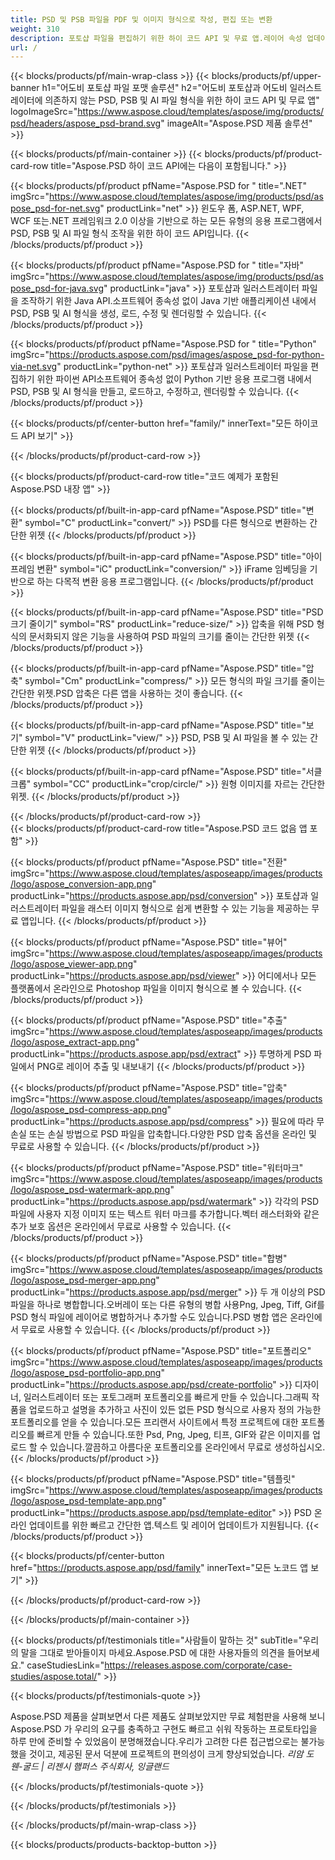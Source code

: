 ```yaml
---
title: PSD 및 PSB 파일을 PDF 및 이미지 형식으로 작성, 편집 또는 변환
weight: 310
description: 포토샵 파일을 편집하기 위한 하이 코드 API 및 무료 앱.레이어 속성 업데이트, 워터마크 추가, 회전 스케일, 플립 크롭 디더링, 래스터 변환 기능.
url: /
---
```


{{< blocks/products/pf/main-wrap-class >}}
{{< blocks/products/pf/upper-banner h1="어도비 포토샵 파일 포맷 솔루션" h2="어도비 포토샵과 어도비 일러스트레이터에 의존하지 않는 PSD, PSB 및 AI 파일 형식을 위한 하이 코드 API 및 무료 앱" logoImageSrc="https://www.aspose.cloud/templates/aspose/img/products/psd/headers/aspose_psd-brand.svg" imageAlt="Aspose.PSD 제품 솔루션" >}}

{{< blocks/products/pf/main-container >}}
{{< blocks/products/pf/product-card-row title="Aspose.PSD 하이 코드 API에는 다음이 포함됩니다." >}}

{{< blocks/products/pf/product pfName="Aspose.PSD for " title=".NET" imgSrc="https://www.aspose.cloud/templates/aspose/img/products/psd/aspose_psd-for-net.svg" productLink="net" >}}
윈도우 폼, ASP.NET, WPF, WCF 또는.NET 프레임워크 2.0 이상을 기반으로 하는 모든 유형의 응용 프로그램에서 PSD, PSB 및 AI 파일 형식 조작을 위한 하이 코드 API입니다.
{{< /blocks/products/pf/product >}}

{{< blocks/products/pf/product pfName="Aspose.PSD for " title="자바" imgSrc="https://www.aspose.cloud/templates/aspose/img/products/psd/aspose_psd-for-java.svg" productLink="java" >}}
포토샵과 일러스트레이터 파일을 조작하기 위한 Java API.소프트웨어 종속성 없이 Java 기반 애플리케이션 내에서 PSD, PSB 및 AI 형식을 생성, 로드, 수정 및 렌더링할 수 있습니다.
{{< /blocks/products/pf/product >}}

{{< blocks/products/pf/product pfName="Aspose.PSD for " title="Python" imgSrc="https://products.aspose.com/psd/images/aspose_psd-for-python-via-net.svg" productLink="python-net" >}}
포토샵과 일러스트레이터 파일을 편집하기 위한 파이썬 API소프트웨어 종속성 없이 Python 기반 응용 프로그램 내에서 PSD, PSB 및 AI 형식을 만들고, 로드하고, 수정하고, 렌더링할 수 있습니다.
{{< /blocks/products/pf/product >}}

{{< blocks/products/pf/center-button href="family/" innerText="모든 하이코드 API 보기" >}}

{{< /blocks/products/pf/product-card-row >}}

{{< blocks/products/pf/product-card-row title="코드 예제가 포함된 Aspose.PSD 내장 앱" >}}

{{< blocks/products/pf/built-in-app-card pfName="Aspose.PSD" title="변환" symbol="C" productLink="convert/" >}}
PSD를 다른 형식으로 변환하는 간단한 위젯
{{< /blocks/products/pf/product >}}

{{< blocks/products/pf/built-in-app-card pfName="Aspose.PSD" title="아이프레임 변환" symbol="iC" productLink="conversion/" >}}
iFrame 임베딩을 기반으로 하는 다목적 변환 응용 프로그램입니다.
{{< /blocks/products/pf/product >}}

{{< blocks/products/pf/built-in-app-card pfName="Aspose.PSD" title="PSD 크기 줄이기" symbol="RS" productLink="reduce-size/" >}}
압축을 위해 PSD 형식의 문서화되지 않은 기능을 사용하여 PSD 파일의 크기를 줄이는 간단한 위젯
{{< /blocks/products/pf/product >}}

{{< blocks/products/pf/built-in-app-card pfName="Aspose.PSD" title="압축" symbol="Cm" productLink="compress/" >}}
모든 형식의 파일 크기를 줄이는 간단한 위젯.PSD 압축은 다른 앱을 사용하는 것이 좋습니다.
{{< /blocks/products/pf/product >}}

{{< blocks/products/pf/built-in-app-card pfName="Aspose.PSD" title="보기" symbol="V" productLink="view/" >}}
PSD, PSB 및 AI 파일을 볼 수 있는 간단한 위젯
{{< /blocks/products/pf/product >}}

{{< blocks/products/pf/built-in-app-card pfName="Aspose.PSD" title="서클 크롭" symbol="CC" productLink="crop/circle/" >}}
원형 이미지를 자르는 간단한 위젯.
{{< /blocks/products/pf/product >}}
									
{{< /blocks/products/pf/product-card-row >}}										   
{{< blocks/products/pf/product-card-row title="Aspose.PSD 코드 없음 앱 포함" >}}

{{< blocks/products/pf/product pfName="Aspose.PSD" title="전환" imgSrc="https://www.aspose.cloud/templates/asposeapp/images/products/logo/aspose_conversion-app.png" productLink="https://products.aspose.app/psd/conversion" >}}
포토샵과 일러스트레이터 파일을 래스터 이미지 형식으로 쉽게 변환할 수 있는 기능을 제공하는 무료 앱입니다.
{{< /blocks/products/pf/product >}}

{{< blocks/products/pf/product pfName="Aspose.PSD" title="뷰어" imgSrc="https://www.aspose.cloud/templates/asposeapp/images/products/logo/aspose_viewer-app.png" productLink="https://products.aspose.app/psd/viewer" >}}
어디에서나 모든 플랫폼에서 온라인으로 Photoshop 파일을 이미지 형식으로 볼 수 있습니다.
{{< /blocks/products/pf/product >}}

{{< blocks/products/pf/product pfName="Aspose.PSD" title="추출" imgSrc="https://www.aspose.cloud/templates/asposeapp/images/products/logo/aspose_extract-app.png" productLink="https://products.aspose.app/psd/extract" >}}
투명하게 PSD 파일에서 PNG로 레이어 추출 및 내보내기
{{< /blocks/products/pf/product >}}

{{< blocks/products/pf/product pfName="Aspose.PSD" title="압축" imgSrc="https://www.aspose.cloud/templates/asposeapp/images/products/logo/aspose_psd-compress-app.png" productLink="https://products.aspose.app/psd/compress" >}}
필요에 따라 무손실 또는 손실 방법으로 PSD 파일을 압축합니다.다양한 PSD 압축 옵션을 온라인 및 무료로 사용할 수 있습니다.
{{< /blocks/products/pf/product >}}

{{< blocks/products/pf/product pfName="Aspose.PSD" title="워터마크" imgSrc="https://www.aspose.cloud/templates/asposeapp/images/products/logo/aspose_psd-watermark-app.png" productLink="https://products.aspose.app/psd/watermark" >}}
각각의 PSD 파일에 사용자 지정 이미지 또는 텍스트 워터 마크를 추가합니다.벡터 래스터화와 같은 추가 보호 옵션은 온라인에서 무료로 사용할 수 있습니다.
{{< /blocks/products/pf/product >}}

{{< blocks/products/pf/product pfName="Aspose.PSD" title="합병" imgSrc="https://www.aspose.cloud/templates/asposeapp/images/products/logo/aspose_psd-merger-app.png" productLink="https://products.aspose.app/psd/merger" >}}
두 개 이상의 PSD 파일을 하나로 병합합니다.오버레이 또는 다른 유형의 병합 사용Png, Jpeg, Tiff, Gif를 PSD 형식 파일에 레이어로 병합하거나 추가할 수도 있습니다.PSD 병합 앱은 온라인에서 무료로 사용할 수 있습니다.
{{< /blocks/products/pf/product >}}

{{< blocks/products/pf/product pfName="Aspose.PSD" title="포트폴리오" imgSrc="https://www.aspose.cloud/templates/asposeapp/images/products/logo/aspose_psd-portfolio-app.png" productLink="https://products.aspose.app/psd/create-portfolio" >}}
디자이너, 일러스트레이터 또는 포토그래퍼 포트폴리오를 빠르게 만들 수 있습니다.그래픽 작품을 업로드하고 설명을 추가하고 사진이 있든 없든 PSD 형식으로 사용자 정의 가능한 포트폴리오를 얻을 수 있습니다.모든 프리랜서 사이트에서 특정 프로젝트에 대한 포트폴리오를 빠르게 만들 수 있습니다.또한 Psd, Png, Jpeg, 티프, GIF와 같은 이미지를 업로드 할 수 있습니다.깔끔하고 아름다운 포트폴리오를 온라인에서 무료로 생성하십시오.
{{< /blocks/products/pf/product >}}

{{< blocks/products/pf/product pfName="Aspose.PSD" title="템플릿" imgSrc="https://www.aspose.cloud/templates/asposeapp/images/products/logo/aspose_psd-template-app.png" productLink="https://products.aspose.app/psd/template-editor" >}}
PSD 온라인 업데이트를 위한 빠르고 간단한 앱.텍스트 및 레이어 업데이트가 지원됩니다.
{{< /blocks/products/pf/product >}}

{{< blocks/products/pf/center-button href="https://products.aspose.app/psd/family" innerText="모든 노코드 앱 보기" >}}

{{< /blocks/products/pf/product-card-row >}}

{{< /blocks/products/pf/main-container >}}

{{< blocks/products/pf/testimonials title="사람들이 말하는 것" subTitle="우리의 말을 그대로 받아들이지 마세요.Aspose.PSD 에 대한 사용자들의 의견을 들어보세요." caseStudiesLink="https://releases.aspose.com/corporate/case-studies/aspose.total/" >}}

{{< blocks/products/pf/testimonials-quote >}}
<p class="first">
 Aspose.PSD 제품을 살펴보면서 다른 제품도 살펴보았지만 무료 체험판을 사용해 보니 Aspose.PSD 가 우리의 요구를 충족하고 구현도 빠르고 쉬워 작동하는 프로토타입을 하루 만에 준비할 수 있었음이 분명해졌습니다.우리가 고려한 다른 접근법으로는 불가능했을 것이고, 제공된 문서 덕분에 프로젝트의 편의성이 크게 향상되었습니다.
 <em>
  리암 도웬-굴드 | 리젠시 햄퍼스 주식회사, 잉글랜드
 </em>
</p>

{{< /blocks/products/pf/testimonials-quote >}}

{{< /blocks/products/pf/testimonials >}}

{{< /blocks/products/pf/main-wrap-class >}}

{{< blocks/products/products-backtop-button >}}

